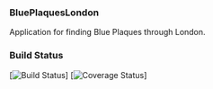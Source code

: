 ### BluePlaquesLondon

Application for finding Blue Plaques through London.

### Build Status

[![Build Status](https://travis-ci.org/seanoshea/BluePlaquesLondon.svg?branch=master)]
[![Coverage Status](https://img.shields.io/coveralls/BluePlaquesLondon.svg)]
